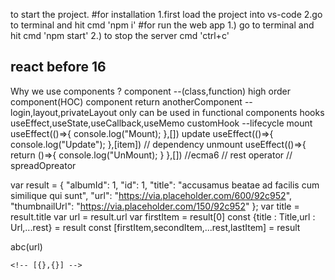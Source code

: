to start the project.
#for installation
1.first load the project into vs-code
2.go to terminal and hit cmd 'npm i'
#for run the web app
1.) go to terminal and hit cmd 'npm start'
2.) to stop the server cmd 'ctrl+c'

react before 16
---
 Why we use components ?
 component --(class,function)
 high order component(HOC)  component return anotherComponent
    --login,layout,privateLayout
 only can be used in functional components
   hooks useEffect,useState,useCallback,useMemo
    customHook
    --lifecycle
        mount
            useEffect(()=>{
                console.log("Mount);
            },[])
        update
            useEffect(()=>{
                console.log("Update");
            },[item])
            // dependency
        unmount
            useEffect(()=>{
                return ()=>{
                    console.log("UnMount);
                }
            },[])
//ecma6
    // rest operator // spreadOpreator

  var result = {
    "albumId": 1,
    "id": 1,
    "title": "accusamus beatae ad facilis cum similique qui sunt",
    "url": "https://via.placeholder.com/600/92c952",
    "thumbnailUrl": "https://via.placeholder.com/150/92c952"
  };
 var title = result.title
 var url = result.url
 var firstItem = result[0]
 const {title : Title,url : Url,...rest} = result
 const [firstItem,secondItem,...rest,lastItem] = result

abc(url)

    <!-- [{},{}] -->
